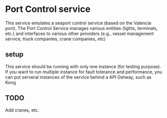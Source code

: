 # Port Control service

This service emulates a seaport control service (based on the Valencia port). The Port Control Service manages various entities (lights, terminals, etc.) and interfaces to various other providers (e.g., vessel management service, truck companies, crane companies, etc)

## setup

This service should be running with only one instance (for testing purpose). If you want to run multiple instance for fault tolerance and performance, you can put serveral instances of the service behind a API Getway, such as Kong

## TODO
Add cranes, etc.
